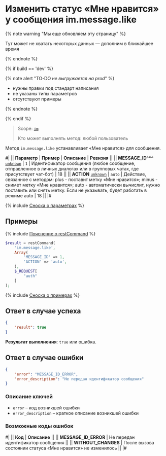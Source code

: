 # Изменить статус «Мне нравится» у сообщения im.message.like

{% note warning "Мы еще обновляем эту страницу" %}

Тут может не хватать некоторых данных — дополним в ближайшее время

{% endnote %}

{% if build == 'dev' %}

{% note alert "TO-DO _не выгружается на prod_" %}

- нужны правки под стандарт написания
- не указаны типы параметров
- отсутствуют примеры

{% endnote %}

{% endif %}

> Scope: [`im`](../../scopes/permissions.md)
>
> Кто может выполнять метод: любой пользователь

Метод `im.message.like` устанавливает «Мне нравится» для сообщения.

#|
|| **Параметр** | **Пример** | **Описание** | **Ревизия** ||
|| **MESSAGE_ID^*^**
[`unknown`](../../data-types.md) | `1` | Идентификатор сообщения (любое сообщение, отправленное в личных диалогах или в групповых чатах, где присутствует чат-бот) | 18 ||
|| **ACTION**
[`unknown`](../../data-types.md) | `auto` | Действие, связанное с методом: plus - поставит метку «Мне нравится»; minus - снимет метку «Мне нравится»; auto - автоматически вычислит, нужно поставить или снять метку. Если не указывать, будет работать в режиме auto | 18 ||
|#

{% include [Сноска о параметрах](../../../_includes/required.md) %}

## Примеры

{% include [Пояснение о restCommand](../_includes/rest-command.md) %}

```php
$result = restCommand(
    'im.message.like',
    Array(
        'MESSAGE_ID' => 1,
        'ACTION' => 'auto',
    ),
    $_REQUEST[
        "auth"
    ]
);
```

{% include [Сноска о примерах](../../../_includes/examples.md) %}

## Ответ в случае успеха

```json
{
    "result": true
}
```

**Результат выполнения**: `true` или ошибка.

## Ответ в случае ошибки

```json
{
    "error": "MESSAGE_ID_ERROR",
    "error_description": "Не передан идентификатор сообщения"
}
```

### Описание ключей

- `error` – код возникшей ошибки
- `error_description` – краткое описание возникшей ошибки

### Возможные коды ошибок

#|
|| **Код** | **Описание** ||
|| **MESSAGE_ID_ERROR** | Не передан идентификатор сообщения ||
|| **WITHOUT_CHANGES** | После вызова состоянии статуса «Мне нравится» не изменилось ||
|#